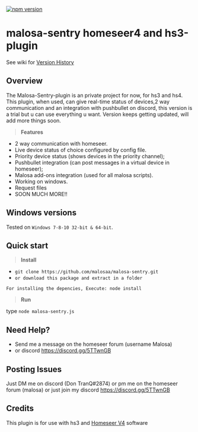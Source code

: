[![npm version](https://badge.fury.io/js/malosa-sentry.svg)](https://badge.fury.io/js/malosa-sentry)

# malosa-sentry homeseer4 and hs3-plugin

See wiki for [Version History](https://github.com/Malosaa/Malosa-Sentry/wiki/Version-History)

## Overview

The Malosa-Sentry-plugin is an private project for now, for hs3 and hs4. This plugin, when used, can give real-time status of devices,2 way communication and an integration with pushbullet on discord, this version is a trial but u can use everything u want.
Version keeps getting updated, will add more things soon.
>**Features**

* 2 way communication with homeseer.
* Live device status of choice configured by config file.
* Priority device status (shows devices in the priority channel);
* Pushbullet integration (can post messages in a virtual device in homeseer);
* Malosa add-ons integration (used for all malosa scripts).
* Working on windows.
* Request files
* SOON MUCH MORE!!

Windows versions
-
Tested on `Windows 7-8-10 32-bit & 64-bit`.

Quick start
-

>**Install**

* `git clone https://github.com/malosaa/malosa-sentry.git`
* `or download this package and extract in a folder`

`For installing the depencies, Execute: node install`


>**Run**

type `node malosa-sentry.js`


Need Help?
-
* Send me a message on the homeseer forum (username Malosa)
* or discord https://discord.gg/5TTwnGB

Posting Issues
-
Just DM me on discord (Don TranQ#2874) or pm me on the homeseer forum (malosa) 
or just join my discord https://discord.gg/5TTwnGB

  
Credits
-
This plugin is for use with hs3 and [Homeseer V4](http://www.homeseer.com/home-control-software.html) software
